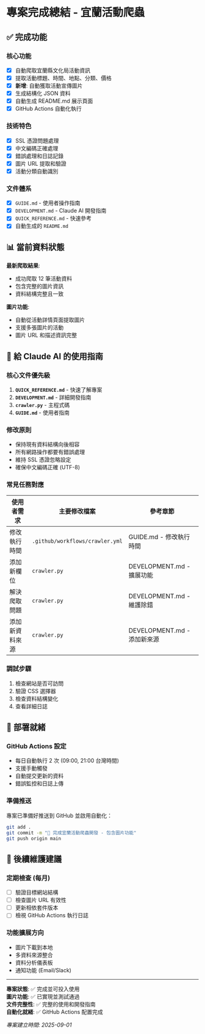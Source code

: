 # 專案完成總結 - 宜蘭活動爬蟲

## ✅ 完成功能

### 核心功能
- [x] 自動爬取宜蘭縣文化局活動資訊
- [x] 提取活動標題、時間、地點、分類、價格
- [x] **新增**: 自動獲取活動宣傳圖片
- [x] 生成結構化 JSON 資料
- [x] 自動生成 README.md 展示頁面
- [x] GitHub Actions 自動化執行

### 技術特色
- [x] SSL 憑證問題處理
- [x] 中文編碼正確處理
- [x] 錯誤處理和日誌記錄
- [x] 圖片 URL 提取和驗證
- [x] 活動分類自動識別

### 文件體系
- [x] `GUIDE.md` - 使用者操作指南
- [x] `DEVELOPMENT.md` - Claude AI 開發指南
- [x] `QUICK_REFERENCE.md` - 快速參考
- [x] 自動生成的 `README.md`

## 📊 當前資料狀態

**最新爬取結果**:
- 成功爬取 12 筆活動資料
- 包含完整的圖片資訊
- 資料結構完整且一致

**圖片功能**:
- 自動從活動詳情頁面提取圖片
- 支援多張圖片的活動
- 圖片 URL 和描述資訊完整

## 🎯 給 Claude AI 的使用指南

### 核心文件優先級
1. **`QUICK_REFERENCE.md`** - 快速了解專案
2. **`DEVELOPMENT.md`** - 詳細開發指南
3. **`crawler.py`** - 主程式碼
4. **`GUIDE.md`** - 使用者指南

### 修改原則
- 保持現有資料結構向後相容
- 所有網路操作都要有錯誤處理
- 維持 SSL 憑證忽略設定
- 確保中文編碼正確 (UTF-8)

### 常見任務對應

| 使用者需求 | 主要修改檔案 | 參考章節 |
|-----------|-------------|----------|
| 修改執行時間 | `.github/workflows/crawler.yml` | GUIDE.md - 修改執行時間 |
| 添加新欄位 | `crawler.py` | DEVELOPMENT.md - 擴展功能 |
| 解決爬取問題 | `crawler.py` | DEVELOPMENT.md - 維護除錯 |
| 添加新資料來源 | `crawler.py` | DEVELOPMENT.md - 添加新來源 |

### 調試步驟
1. 檢查網站是否可訪問
2. 驗證 CSS 選擇器
3. 檢查資料結構變化
4. 查看詳細日誌

## 🚀 部署就緒

### GitHub Actions 設定
- 每日自動執行 2 次 (09:00, 21:00 台灣時間)
- 支援手動觸發
- 自動提交更新的資料
- 錯誤監控和日誌上傳

### 準備推送
專案已準備好推送到 GitHub 並啟用自動化：

```bash
git add .
git commit -m "🎉 完成宜蘭活動爬蟲開發 - 包含圖片功能"
git push origin main
```

## 📝 後續維護建議

### 定期檢查 (每月)
- [ ] 驗證目標網站結構
- [ ] 檢查圖片 URL 有效性
- [ ] 更新相依套件版本
- [ ] 檢視 GitHub Actions 執行日誌

### 功能擴展方向
- 圖片下載到本地
- 多資料來源整合
- 資料分析儀表板
- 通知功能 (Email/Slack)

---

**專案狀態**: ✅ 完成並可投入使用  
**圖片功能**: ✅ 已實現並測試通過  
**文件完整性**: ✅ 完整的使用和開發指南  
**自動化就緒**: ✅ GitHub Actions 配置完成  

*專案建立時間: 2025-09-01*
